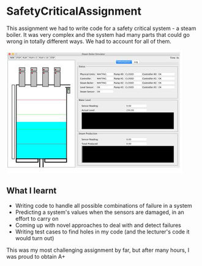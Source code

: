 # SafetyCriticalAssignment

This assignment we had to write code for a safety critical system - a steam boiler.
It was very complex and the system had many parts that could go wrong in totally different ways. We had to account for all of them.


![Preview](https://github.com/Publoz/SafetyCriticalAssignment/blob/master/Capture.JPG)

## What I learnt
- Writing code to handle all possible combinations of failure in a system
- Predicting a system's values when the sensors are damaged, in an effort to carry on
- Coming up with novel approaches to deal with and detect failures
- Writing test cases to find holes in my code (and the lecturer's code it would turn out)

This was my most challenging assignment by far, but after many hours, I was proud to obtain A+
